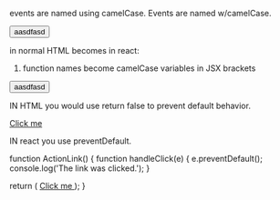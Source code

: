 events are named using camelCase. Events are named w/camelCase. 

<button onClick="doSomething()">
  aasdfasd
</button>

in normal HTML becomes in react:

1) function names become camelCase variables in JSX brackets

<button onClick={doSomething}>
  aasdfasd
</button>

IN HTML you would use return false to prevent default behavior. 

<a href="#" onclick="console.log('The link was clicked.'); return false">
  Click me
</a>

IN react you use preventDefault. 

function ActionLink() {
  function handleClick(e) {
    e.preventDefault();
    console.log('The link was clicked.');
  }

  return (
    <a href="#" onClick={handleClick}>
      Click me
    </a>
  );
}




